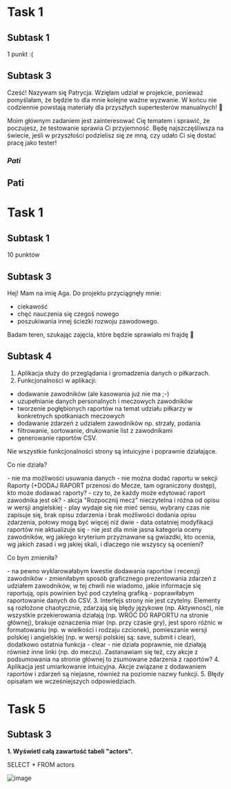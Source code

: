 # Task 1

## Subtask 1
1 punkt :(

## Subtask 3

Cześć! Nazywam się Patrycja. Wzięłam udział w projekcie, ponieważ pomyślałam, że będzie to dla mnie kolejne ważne wyzwanie. W końcu nie codziennie powstają materiały dla przyszłych supertesterów manualnych! 💪

Moim głównym zadaniem jest zainteresować Cię tematem i sprawić, że poczujesz, że testowanie sprawia Ci przyjemność. Będę najszczęśliwsza na świecie, jeśli w przyszłości podzielisz się ze mną, czy udało Ci się dostać pracę jako tester! 

### *Pati*

##  **Pati**


# **Task 1**
## **Subtask 1**
10 punktów
## **Subtask 3**
Hej! Mam na imię Aga. Do projektu przyciągnęły mnie:
- ciekawość
- chęć nauczenia się czegoś nowego
- poszukiwania innej ścieżki rozwoju zawodowego.
<p>Badam teren, szukając zajęcia, które będzie sprawiało mi frajdę 🙂</p> 

## Subtask 4
1. Aplikacja służy do przeglądania i gromadzenia danych o piłkarzach.
2. Funkcjonalności w aplikacji:
 - dodawanie zawodników (ale kasowania już nie ma ;-)
 - uzupełnianie danych personalnych i meczowych zawodników
 - tworzenie pogłębionych raportów na temat udziału piłkarzy w konkretnych spotkaniach meczowych
 - dodawanie zdarzeń z udziałem zawodników np. strzały, podania
 - filtrowanie, sortowanie, drukowanie list z zawodnikami
 - generowanie raportów CSV.
<p>Nie wszystkie funkcjonalności strony są intuicyjne i poprawnie działające.</p>
<p>Co nie działa?</p>
 - nie ma możliwości usuwania danych
 - nie można dodać raportu w sekcji Raporty (+DODAJ RAPORT przenosi do Mecze, tam ograniczony dostęp), kto może dodawać raporty?
 - czy to, że każdy może edytować raport zawodnika jest ok?
 - akcja "Rozpocznij mecz" nieczytelna i różna od opisu w wersji angielskiej - play wydaje się nie mieć sensu, wybrany czas nie zapisuje się, brak opisu zdarzenia i brak możliwości dodania opisu zdarzenia, połowy mogą być więcej niż dwie
 - data ostatniej modyfikacji raportów nie aktualizuje się
 - nie jest dla mnie jasna kategoria oceny zawodników, wg jakiego kryterium przyznawane są gwiazdki, kto ocenia, wg jakich zasad i wg jakiej skali, i dlaczego nie wszyscy są ocenieni?
<p>Co bym zmieniła?</p>
 - na pewno wyklarowałabym kwestie dodawania raportów i recenzji zawodników
 - zmieniłabym sposób graficznego prezentowania zdarzeń z udziałem zawodników, w tej chwili nie wiadomo, jakie informacje się raportują, opis powinien być pod czytelną grafiką
 - poprawiłabym raportowanie danych do CSV.
3. Interfejs strony nie jest czytelny. Elementy są rozłożone chaotycznie, zdarzają się błędy językowe (np. Aktywnosć), nie wszystkie przekierowania działają (np. WRÓĆ DO RAPORTU na stronie głównej), brakuje oznaczenia miar (np. przy czasie gry), jest sporo różnic w formatowaniu (np. w wielkości i rodzaju czcionek), pomieszanie wersji polskiej i angielskiej (np. w wersji polskiej są: save, submit i clear), dodatkowo ostatnia funkcja - clear - nie działa poprawnie, nie działają również inne linki (np. do meczu). Zastanawiam się też, czy akcje z podsumowania na stronie głównej to zsumowane zdarzenia z raportów?
4. Aplikacja jest umiarkowanie intuicyjna. Akcje związane z dodawaniem raportów i zdarzeń są niejasne, również na poziomie nazwy funkcji.
5. Błędy opisałam we wcześniejszych odpowiedziach.


# **Task 5**
## **Subtask 3**
**1. Wyświetl całą zawartość tabeli "actors".** 

SELECT * FROM actors

![image](https://user-images.githubusercontent.com/52594962/200186170-446ab329-8b61-47fc-8e4f-92fe3e5ab19a.png)


